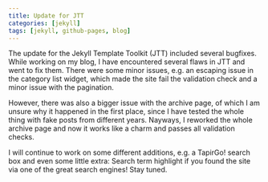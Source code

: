 ```yaml
---
title: Update for JTT
categories: [jekyll]
tags: [jekyll, github-pages, blog]
---
```

The update for the Jekyll Template Toolkit (JTT) included several bugfixes.  
While working on my blog, I have encountered several flaws in JTT and went to fix them. There were some minor issues,
e.g. an escaping issue in the category list widget, which made the site fail the validation check and a minor issue
with the pagination.

However, there was also a bigger issue with the archive page, of which I am unsure why it happened in the first place, since I
have tested the whole thing with fake posts from different years. Nayways, I reworked the whole archive page and now it works like
a charm and passes all validation checks.

I will continue to work on some different additions, e.g. a TapirGo! search box and even some little extra:
Search term highlight if you found the site via one of the great search engines! Stay tuned.



